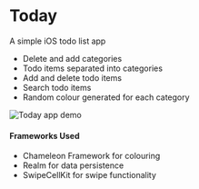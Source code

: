 # Today

A simple iOS todo list app
- Delete and add categories
- Todo items separated into categories
- Add and delete todo items
- Search todo items
- Random colour generated for each category


![Today app demo](https://media.giphy.com/media/8K246rbMKLvjC2593J/giphy.gif)

<h4> Frameworks Used </h4>

- Chameleon Framework for colouring
- Realm for data persistence
- SwipeCellKit for swipe functionality
